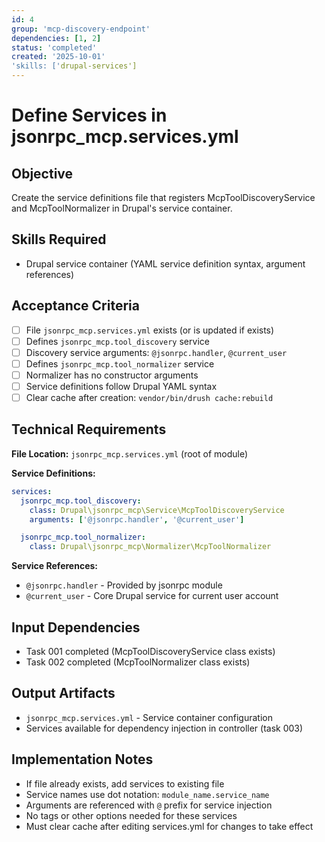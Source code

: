 ```yaml
---
id: 4
group: 'mcp-discovery-endpoint'
dependencies: [1, 2]
status: 'completed'
created: '2025-10-01'
'skills: ['drupal-services']
---
```


# Define Services in jsonrpc_mcp.services.yml

## Objective

Create the service definitions file that registers McpToolDiscoveryService and McpToolNormalizer in Drupal's service container.

## Skills Required

- Drupal service container (YAML service definition syntax, argument references)

## Acceptance Criteria

- [ ] File `jsonrpc_mcp.services.yml` exists (or is updated if exists)
- [ ] Defines `jsonrpc_mcp.tool_discovery` service
- [ ] Discovery service arguments: `@jsonrpc.handler`, `@current_user`
- [ ] Defines `jsonrpc_mcp.tool_normalizer` service
- [ ] Normalizer has no constructor arguments
- [ ] Service definitions follow Drupal YAML syntax
- [ ] Clear cache after creation: `vendor/bin/drush cache:rebuild`

## Technical Requirements

**File Location:** `jsonrpc_mcp.services.yml` (root of module)

**Service Definitions:**

```yaml
services:
  jsonrpc_mcp.tool_discovery:
    class: Drupal\jsonrpc_mcp\Service\McpToolDiscoveryService
    arguments: ['@jsonrpc.handler', '@current_user']

  jsonrpc_mcp.tool_normalizer:
    class: Drupal\jsonrpc_mcp\Normalizer\McpToolNormalizer
```

**Service References:**

- `@jsonrpc.handler` - Provided by jsonrpc module
- `@current_user` - Core Drupal service for current user account

## Input Dependencies

- Task 001 completed (McpToolDiscoveryService class exists)
- Task 002 completed (McpToolNormalizer class exists)

## Output Artifacts

- `jsonrpc_mcp.services.yml` - Service container configuration
- Services available for dependency injection in controller (task 003)

## Implementation Notes

- If file already exists, add services to existing file
- Service names use dot notation: `module_name.service_name`
- Arguments are referenced with `@` prefix for service injection
- No tags or other options needed for these services
- Must clear cache after editing services.yml for changes to take effect
